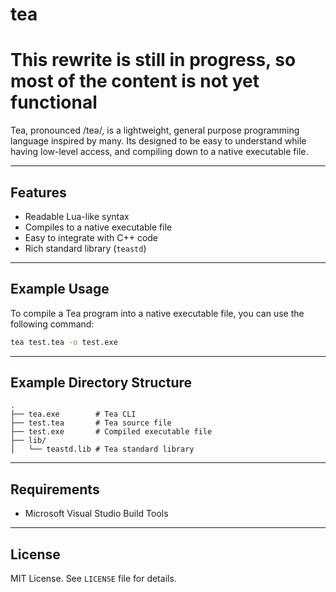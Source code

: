 # tea
# This rewrite is still in progress, so most of the content is not yet functional

Tea, pronounced /teə/, is a lightweight, general purpose programming language inspired by many. Its designed to be easy to understand while having low-level access, and compiling down to a native executable file.

---

## Features

- Readable Lua-like syntax
- Compiles to a native executable file
- Easy to integrate with C++ code
- Rich standard library (`teastd`)

---

## Example Usage

To compile a Tea program into a native executable file, you can use the following command:

```bat
tea test.tea -o test.exe
```

---

## Example Directory Structure

```
.
├── tea.exe        # Tea CLI
├── test.tea       # Tea source file
├── test.exe       # Compiled executable file
├── lib/
│   └── teastd.lib # Tea standard library
```

---

## Requirements

- Microsoft Visual Studio Build Tools

---

## License

MIT License. See `LICENSE` file for details.
